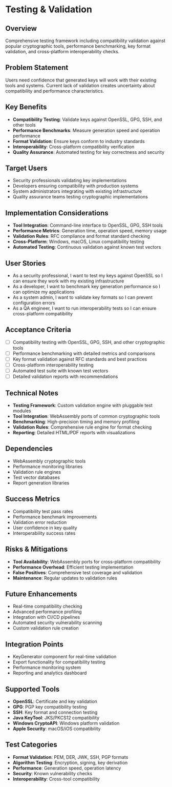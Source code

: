 # Testing & Validation

## Overview
Comprehensive testing framework including compatibility validation against popular cryptographic tools, performance benchmarking, key format validation, and cross-platform interoperability checks.

## Problem Statement
Users need confidence that generated keys will work with their existing tools and systems. Current lack of validation creates uncertainty about compatibility and performance characteristics.

## Key Benefits
- **Compatibility Testing**: Validate keys against OpenSSL, GPG, SSH, and other tools
- **Performance Benchmarks**: Measure generation speed and operation performance
- **Format Validation**: Ensure keys conform to industry standards
- **Interoperability**: Cross-platform compatibility verification
- **Quality Assurance**: Automated testing for key correctness and security

## Target Users
- Security professionals validating key implementations
- Developers ensuring compatibility with production systems
- System administrators integrating with existing infrastructure
- Quality assurance teams testing cryptographic implementations

## Implementation Considerations
- **Tool Integration**: Command-line interface to OpenSSL, GPG, SSH tools
- **Performance Metrics**: Generation time, operation speed, memory usage
- **Validation Rules**: RFC compliance and format standard checking
- **Cross-Platform**: Windows, macOS, Linux compatibility testing
- **Automated Testing**: Continuous validation against known test vectors

## User Stories
- As a security professional, I want to test my keys against OpenSSL so I can ensure they work with my existing infrastructure
- As a developer, I want to benchmark key generation performance so I can optimize my applications
- As a system admin, I want to validate key formats so I can prevent configuration errors
- As a QA engineer, I want to run interoperability tests so I can ensure cross-platform compatibility

## Acceptance Criteria
- [ ] Compatibility testing with OpenSSL, GPG, SSH, and other cryptographic tools
- [ ] Performance benchmarking with detailed metrics and comparisons
- [ ] Key format validation against RFC standards and best practices
- [ ] Cross-platform interoperability testing
- [ ] Automated test suite with known test vectors
- [ ] Detailed validation reports with recommendations

## Technical Notes
- **Testing Framework**: Custom validation engine with pluggable test modules
- **Tool Integration**: WebAssembly ports of common cryptographic tools
- **Benchmarking**: High-precision timing and memory profiling
- **Validation Rules**: Comprehensive rule engine for format checking
- **Reporting**: Detailed HTML/PDF reports with visualizations

## Dependencies
- WebAssembly cryptographic tools
- Performance monitoring libraries
- Validation rule engines
- Test vector databases
- Report generation libraries

## Success Metrics
- Compatibility test pass rates
- Performance benchmark improvements
- Validation error reduction
- User confidence in key quality
- Interoperability success rates

## Risks & Mitigations
- **Tool Availability**: WebAssembly ports for cross-platform compatibility
- **Performance Overhead**: Efficient testing implementation
- **False Positives**: Comprehensive test coverage and validation
- **Maintenance**: Regular updates to validation rules

## Future Enhancements
- Real-time compatibility checking
- Advanced performance profiling
- Integration with CI/CD pipelines
- Automated security vulnerability scanning
- Custom validation rule creation

## Integration Points
- KeyGenerator component for real-time validation
- Export functionality for compatibility testing
- Performance monitoring system
- Reporting and analytics dashboard

## Supported Tools
- **OpenSSL**: Certificate and key validation
- **GPG**: PGP key compatibility testing
- **SSH**: Key format and connection testing
- **Java KeyTool**: JKS/PKCS12 compatibility
- **Windows CryptoAPI**: Windows platform validation
- **Apple Security**: macOS/iOS compatibility

## Test Categories
- **Format Validation**: PEM, DER, JWK, SSH, PGP formats
- **Algorithm Testing**: Encryption, signing, key derivation
- **Performance**: Generation speed, operation latency
- **Security**: Known vulnerability checks
- **Interoperability**: Cross-tool compatibility